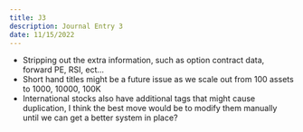 ```yaml
---
title: J3
description: Journal Entry 3
date: 11/15/2022
---
```

- Stripping out the extra information, such as option contract data, forward PE, RSI, ect...
- Short hand titles might be a future issue as we scale out from 100 assets to 1000, 10000, 100K
- International stocks also have additional tags that might cause duplication, I think the best move would be to modify them manually until we can get a better system in place?
